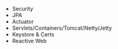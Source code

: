 * Security
* JPA
* Actuator
* Servlets/Containers/Tomcat/Netty/Jetty
* Keystore & Certs
* Reactive Web